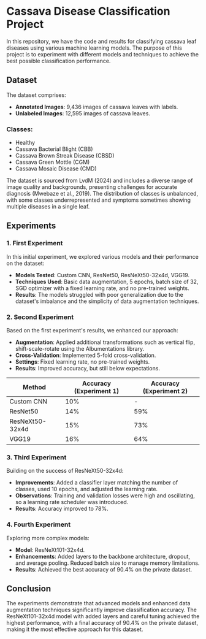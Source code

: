 
# Cassava Disease Classification Project

In this repository, we have the code and results for classifying cassava leaf diseases using various machine learning models. The purpose of this project is to experiment with different models and techniques to achieve the best possible classification performance.

## Dataset

The dataset comprises:
- **Annotated Images**: 9,436 images of cassava leaves with labels.
- **Unlabeled Images**: 12,595 images of cassava leaves.

### Classes:
- Healthy
- Cassava Bacterial Blight (CBB)
- Cassava Brown Streak Disease (CBSD)
- Cassava Green Mottle (CGM)
- Cassava Mosaic Disease (CMD)

The dataset is sourced from LvdM (2024) and includes a diverse range of image quality and backgrounds, presenting challenges for accurate diagnosis (Mwebaze et al., 2019). The distribution of classes is unbalanced, with some classes underrepresented and symptoms sometimes showing multiple diseases in a single leaf.

## Experiments

### 1. First Experiment

In this initial experiment, we explored various models and their performance on the dataset:
- **Models Tested**: Custom CNN, ResNet50, ResNeXt50-32x4d, VGG19.
- **Techniques Used**: Basic data augmentation, 5 epochs, batch size of 32, SGD optimizer with a fixed learning rate, and no pre-trained weights.
- **Results**: The models struggled with poor generalization due to the dataset's imbalance and the simplicity of data augmentation techniques.

### 2. Second Experiment

Based on the first experiment's results, we enhanced our approach:
- **Augmentation**: Applied additional transformations such as vertical flip, shift-scale-rotate using the Albumentations library.
- **Cross-Validation**: Implemented 5-fold cross-validation.
- **Settings**: Fixed learning rate, no pre-trained weights.
- **Results**: Improved accuracy, but still below expectations.

| Method         | Accuracy (Experiment 1) | Accuracy (Experiment 2) |
|----------------|--------------------------|--------------------------|
| Custom CNN     | 10%                      | -                        |
| ResNet50       | 14%                      | 59%                      |
| ResNeXt50-32x4d| 15%                      | 73%                      |
| VGG19          | 16%                      | 64%                      |

### 3. Third Experiment

Building on the success of ResNeXt50-32x4d:
- **Improvements**: Added a classifier layer matching the number of classes, used 10 epochs, and adjusted the learning rate.
- **Observations**: Training and validation losses were high and oscillating, so a learning rate scheduler was introduced.
- **Results**: Accuracy improved to 78%.

### 4. Fourth Experiment

Exploring more complex models:
- **Model**: ResNeXt101-32x4d.
- **Enhancements**: Added layers to the backbone architecture, dropout, and average pooling. Reduced batch size to manage memory limitations.
- **Results**: Achieved the best accuracy of 90.4% on the private dataset.

## Conclusion

The experiments demonstrate that advanced models and enhanced data augmentation techniques significantly improve classification accuracy. The ResNeXt101-32x4d model with added layers and careful tuning achieved the highest performance, with a final accuracy of 90.4% on the private dataset, making it the most effective approach for this dataset.
